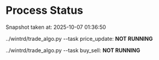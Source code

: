 # Process Status

Snapshot taken at: 2025-10-07 01:36:50

../wintrd/trade_algo.py --task price_update: **NOT RUNNING**

../wintrd/trade_algo.py --task buy_sell: **NOT RUNNING**

